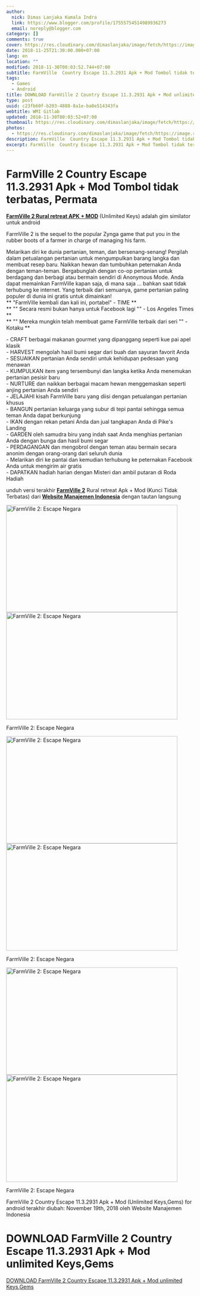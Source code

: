 ```yaml
---
author:
  nick: Dimas Lanjaka Kumala Indra
  link: https://www.blogger.com/profile/17555754514989936273
  email: noreply@blogger.com
category: []
comments: true
cover: https://res.cloudinary.com/dimaslanjaka/image/fetch/https://image.revdl.com/2014/01/FarmVille-2-Country-Escape-1.jpg
date: 2018-11-25T21:30:00.000+07:00
lang: en
location: ""
modified: 2018-11-30T00:03:52.744+07:00
subtitle: FarmVille  Country Escape 11.3.2931 Apk + Mod Tombol tidak terbatas, Permata
tags:
  - Games
  - Android
title: DOWNLOAD FarmVille 2 Country Escape 11.3.2931 Apk + Mod unlimited Keys,Gems
type: post
uuid: c23fb60f-b203-4888-8a1e-ba8e514343fa
webtitle: WMI Gitlab
updated: 2018-11-30T00:03:52+07:00
thumbnail: https://res.cloudinary.com/dimaslanjaka/image/fetch/https://image.revdl.com/2014/01/FarmVille-2-Country-Escape-1.jpg
photos:
  - https://res.cloudinary.com/dimaslanjaka/image/fetch/https://image.revdl.com/2014/01/FarmVille-2-Country-Escape-1.jpg
description: FarmVille  Country Escape 11.3.2931 Apk + Mod Tombol tidak terbatas, Permata
excerpt: FarmVille  Country Escape 11.3.2931 Apk + Mod Tombol tidak terbatas, Permata
---
```


<h1 for="title"> <span class="notranslate"> FarmVille 2 Country Escape 11.3.2931 Apk + Mod Tombol tidak terbatas, Permata</span> </h1>  <div>  <div class="post_content entry-content">  <p> <span class="notranslate"> <strong><a href="https://web-manajemen.blogspot.com/" class="notranslate"><span class="notranslate">FarmVille 2 Rural retreat APK + MOD</span></a></strong> (Unlimited Keys) adalah gim similator untuk android</span> </p>  <p> <span class="notranslate">FarmVille 2 is the sequel to the popular Zynga game that put you in the rubber boots of a farmer in charge of managing his farm.</span> </p> <p> <span class="notranslate"> Melarikan diri ke dunia pertanian, teman, dan bersenang-senang!</span> <span class="notranslate"> Pergilah dalam petualangan pertanian untuk mengumpulkan barang langka dan membuat resep baru.</span> <span class="notranslate"> Naikkan hewan dan tumbuhkan peternakan Anda dengan teman-teman.</span> <span class="notranslate"> Bergabunglah dengan co-op pertanian untuk berdagang dan berbagi atau bermain sendiri di Anonymous Mode.</span> <span class="notranslate"> Anda dapat memainkan FarmVille kapan saja, di mana saja ... bahkan saat tidak terhubung ke internet.</span> <span class="notranslate"> Yang terbaik dari semuanya, game pertanian paling populer di dunia ini gratis untuk dimainkan!</span> <span id="more-4618" class="notranslate"></span><br><span class="notranslate"> ** "FarmVille kembali dan kali ini, portabel" - TIME **</span> <br><span class="notranslate"> ** "" Secara resmi bukan hanya untuk Facebook lagi "" - Los Angeles Times **</span> <br><span class="notranslate"> ** "" Mereka mungkin telah membuat game FarmVille terbaik dari seri "" - Kotaku **</span> </p>  <p> <span class="notranslate"> - CRAFT berbagai makanan gourmet yang dipanggang seperti kue pai apel klasik</span> <br><span class="notranslate"> - HARVEST mengolah hasil bumi segar dari buah dan sayuran favorit Anda</span> <br><span class="notranslate"> - SESUAIKAN pertanian Anda sendiri untuk kehidupan pedesaan yang menawan</span> <br><span class="notranslate"> - KUMPULKAN item yang tersembunyi dan langka ketika Anda menemukan pertanian pesisir baru</span> <br><span class="notranslate"> - NURTURE dan naikkan berbagai macam hewan menggemaskan seperti anjing pertanian Anda sendiri</span> <br><span class="notranslate"> - JELAJAHI kisah FarmVille baru yang diisi dengan petualangan pertanian khusus</span> <br><span class="notranslate"> - BANGUN pertanian keluarga yang subur di tepi pantai sehingga semua teman Anda dapat berkunjung</span> <br><span class="notranslate"> - IKAN dengan rekan petani Anda dan jual tangkapan Anda di Pike's Landing</span> <br><span class="notranslate"> - GARDEN oleh samudra biru yang indah saat Anda menghias pertanian Anda dengan bunga dan hasil bumi segar</span> <br><span class="notranslate"> - PERDAGANGAN dan mengobrol dengan teman atau bermain secara anonim dengan orang-orang dari seluruh dunia</span> <br><span class="notranslate"> - Melarikan diri ke pantai dan kemudian terhubung ke peternakan Facebook Anda untuk mengirim air gratis</span> <br><span class="notranslate"> - DAPATKAN hadiah harian dengan Misteri dan ambil putaran di Roda Hadiah</span> </p>  <p></p>  <p> <span class="notranslate"> unduh versi terakhir <strong><a href="https://web-manajemen.blogspot.com/" class="notranslate"><span class="notranslate">FarmVille 2</span></a></strong> Rural retreat Apk + Mod (Kunci Tidak Terbatas) dari <span class="notranslate"><strong><a href="https://web-manajemen.blogspot.com/" class="notranslate">Website Manajemen Indonesia</a></strong></span> dengan tautan langsung</span> </p>  <p></p>  <div class="wp-caption aligncenter"> <a href="https://web-manajemen.blogspot.com/" class="notranslate"><img class="" data-cfsrc="https://image.revdl.com/2014/01/FarmVille-2-Country-Escape-1.jpg" alt="FarmVille 2: Escape Negara" width="460" height="288" src="https://res.cloudinary.com/dimaslanjaka/image/fetch/https://image.revdl.com/2014/01/FarmVille-2-Country-Escape-1.jpg"></a> <noscript><img class="" src="https://image.revdl.com/2014/01/FarmVille-2-Country-Escape-1.jpg" alt="FarmVille 2: Escape Negara" width="460" height="288"></noscript>  <p class="wp-caption-text"> <span class="notranslate"> FarmVille 2: Escape Negara</span> </p>  </div>  <p></p>  <div class="wp-caption aligncenter"> <a href="https://web-manajemen.blogspot.com/" class="notranslate"><img class="" data-cfsrc="https://image.revdl.com/2014/01/FarmVille-2-Country-Escape-2.jpg" alt="FarmVille 2: Escape Negara" width="460" height="288" src="https://res.cloudinary.com/dimaslanjaka/image/fetch/https://image.revdl.com/2014/01/FarmVille-2-Country-Escape-2.jpg"></a> <noscript><img class="" src="https://image.revdl.com/2014/01/FarmVille-2-Country-Escape-2.jpg" alt="FarmVille 2: Escape Negara" width="460" height="288"></noscript>  <p class="wp-caption-text"> <span class="notranslate"> FarmVille 2: Escape Negara</span> </p>  </div>  <p></p>  <div class="wp-caption aligncenter"> <a href="https://web-manajemen.blogspot.com/" class="notranslate"><img class="" data-cfsrc="https://image.revdl.com/2014/01/FarmVille-2-Country-Escape-3.jpg" alt="FarmVille 2: Escape Negara" width="460" height="288" src="https://res.cloudinary.com/dimaslanjaka/image/fetch/https://image.revdl.com/2014/01/FarmVille-2-Country-Escape-3.jpg"></a> <noscript><img class="" src="https://image.revdl.com/2014/01/FarmVille-2-Country-Escape-3.jpg" alt="FarmVille 2: Escape Negara" width="460" height="288"></noscript>  <p class="wp-caption-text"> <span class="notranslate"> FarmVille 2: Escape Negara</span> </p>  </div>  <div class="hatom-extra"> <span class="notranslate"> <span class="notranslate entry-title">FarmVille 2 Country Escape 11.3.2931 Apk + Mod (Unlimited Keys,Gems) for android</span> terakhir diubah: <span class="notranslate updated">November 19th, 2018</span> oleh <span class="notranslate author vcard">Website Manajemen Indonesia</span></span> </div>  <div class="clear"></div>  </div>  <h1 for="title" class="notranslate">DOWNLOAD FarmVille 2 Country Escape 11.3.2931 Apk + Mod unlimited Keys,Gems</h1>  <div class="w3-center w3-container w3-border notranslate"> <a href="https://dimaslanjaka-storage.000webhostapp.com/revdl.php?download&amp;path=/farmville-2-android.html/" target="_blank" class="w3-btn w3-green" rel="noopener noreferer nofollow">DOWNLOAD FarmVille 2 Country Escape 11.3.2931 Apk + Mod unlimited Keys,Gems</a> </div>  </div>